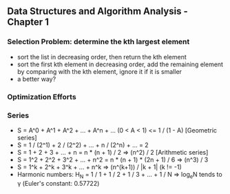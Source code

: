 ## Data Structures and Algorithm Analysis - Chapter 1
### Selection Problem: determine the kth largest element
* sort the list in decreasing order, then return the kth element
* sort the first kth element in decreasing order, add the remaining element by comparing with the kth element, ignore it if it is smaller
* a better way?
### Optimization Efforts
### Series
* S = A^0 + A^1 + A^2 + ... + A^n + ... (0 < A < 1) <= 1 / (1 - A) [Geometric series]
* S = 1 / (2^1) + 2 / (2^2) + ... + n / (2^n) + ... = 2
* S = 1 + 2 + 3 + ... + n = n * (n + 1) / 2 => (n^2) / 2 [Arithmetic series]
* S = 1^2 + 2^2 + 3^2 + ... + n^2 = n * (n + 1) * (2n + 1) / 6 => (n^3) / 3
* S = 1^k + 2^k + 3^k + ... + n^k => (n^(k+1)) / |k + 1| (k != -1)
* Harmonic numbers: H<sub>N</sub> = 1 / 1 + 1 / 2 + 1 / 3 + ... + 1 / N => log<sub>e</sub>N tends to γ (Euler's constant: 0.57722)